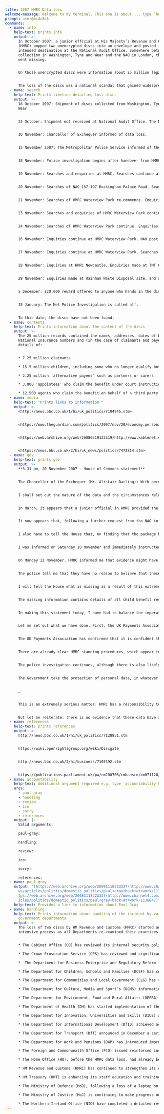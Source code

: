 ```yaml
---
title: 2007 HMRC Data loss
welcome-message: Welcome to my terminal. This one is about.... type `help` to get started!
prompt: user@bi4c8d$
commands:
  - name: info
    help-text: prints info
    output: >-
      In October 2007, a junior official at His Majesty’s Revenue and Customs
      (HMRC) popped two unencrypted discs into an envelope and posted it to its
      intended destination at the National Audit Office. Somewhere between its
      collection in Washington, Tyne and Wear and the NAO in London, the discs
      went missing.


      On those unencrypted discs were information about 25 million legal UK residents, about 40% of the then population. Unless your parents were high earners, this means that if you lived in the UK and were under the age of 16 in 2007, or you were a parent of such a person, it’s likely that your data were on those discs.


      The loss of the discs was a national scandal that gained widespread public and media attention. An internal and Metropolitan Police investigation followed, as did several reports, including a government-commissioned report by PWC which labelled the loss as ‘avoidable’ and found ‘institutional deficiencies’ at HMRC. The loss was a wake-up call to implement more rigorous data security and handling measures in government, and raised serious questions about whether the public could trust the government to keep their data safe. It remains the largest known loss of data by any UK public institution.
  - name: search
    help-text: Prints timeline detailing lost discs
    output: >-
      18 October 2007: Shipment of discs collected from Washington, Tyne and
      Wear.


      24 October: Shipment not received at National Audit Office. The NAO complain to HMRC.


      10 November: Chancellor of Exchequer informed of data loss.


      15 November 2007: The Metropolitan Police Service informed of the discs’ loss and asked to provide assistance to enquiries led by HMRC.


      18 November: Police investigation begins after handover from HMRC at 1430 GMT. Searches of NAO.


      19 November: Searches and enquiries at HMRC. Searches continue at NAO.


      20 November: Searches of NAO 157-197 Buckingham Palace Road. Searches of HMRC Waterview Park.


      21 November: Searches of HMRC Waterview Park re-commence. Enquiries made at DWP Long Benton, including forensic computer work on workstations.


      23 November: Searches and enquiries of HMRC Waterview Park continue. Further enquiries made and forensic computer work at DWP at Long Benton. Searches at TNT depot London City hub.


      24 November: Searches of HMRC Waterview Park continue. Enquiries continue at TNT London City hub. Enquiries start at TNT Accrington hub.


      26 November: Enquiries continue at HMRC Waterview Park. NAO post room in Blackpool searched.


      27 November: Enquiries continue at HMRC Waterview Park. Searches of TNT Durham hub. Searches at NAO - 157-197 Buckingham Palace Road.


      28 November: Enquiries at HMRC Newcastle. Enquiries made at TNT Cumbernauld. Computer examinations continue.


      29 November: Enquiries made at Rainham Waste Disposal site, and at TNT Lount.


      5 December: £20,000 reward offered to anyone who hands in the discs.


      15 January: The Met Police Investigation is called off.


      To this date, the discs have not been found.
  - name: contents
    help-text: Prints information about the content of the discs
    output: >-
      The 25 million records contained the names, addresses, dates of birth,
      National Insurance numbers and (in the case of claimants and payees) bank
      details of:


      * 7.25 million claimants

      * 15.5 million children, including some who no longer qualify but whose family is claiming for a younger child

      * 2.25 million 'alternative payees' such as partners or carers

      * 3,000 'appointees' who claim the benefit under court instructions

      * 12,500 agents who claim the benefit on behalf of a third party.
  - name: media
    help-text: "Prints links to information "
    output: >-
      <http://news.bbc.co.uk/1/hi/uk_politics/7104945.stm>


      <https://www.theguardian.com/politics/2007/nov/20/economy.personalfinancenews>


      <https://web.archive.org/web/20080319123519/http://www.kablenet.com/kd.nsf/FrontpageRSS/702533E1FF0993F88025740F0042FB9B!OpenDocument>


      <https://news.bbc.co.uk/2/hi/uk_news/politics/7472814.stm>
  - name: gov
    help-text: prints gov
    output: >-
      **3.31 pm, 20 November 2007 – House of Commons statement**


      The Chancellor of the Exchequer (Mr. Alistair Darling): With permission, Mr. Speaker, I should like to make a statement on the breach of procedures which led to personal data relating to child benefit from Her Majesty’s Revenue and Customs going missing.


      I shall set out the nature of the data and the circumstances relating to how they went missing. However, it might be helpful to the House if I set out the background first. The National Audit Office, which is independent of Government but answerable to Parliament, has a right to ask for and access data from HMRC in discharging its compliance responsibilities.


      In March, it appears that a junior official in HMRC provided the National Audit Office with a full copy of HMRC’s data in relation to the payment of child benefit. In doing so, the strict rules governing HMRC standing procedures were clearly not followed. Those procedures relate to the security of and access to data as well as their transit to ensure that they are properly protected. That information should not have been handed over by HMRC in the way that it was. However, I understand that in this case the NAO subsequently returned all the information that it received in March to HMRC after auditing it.


      It now appears that, following a further request from the NAO in October for information from the child benefit database, again at a junior level and again contrary to all HMRC standing procedures, two password-protected discs containing a full copy of HMRC’s entire data in relation to the payment of child benefit were sent to the NAO, by HMRC’s internal post system operated by the courier TNT. The package was not recorded or registered. It appears that the data have failed to reach the addressee in the NAO.


      I also have to tell the House that, on finding that the package had not arrived at the NAO, a further copy of those data was sent, this time by registered post, which did arrive at the NAO. However, again HMRC should never have let that happen. Although it is believed that the data were sent from HMRC to the NAO on 18 October, the fact that they did not arrive was not reported to HMRC’s senior management until 8 November, nearly three weeks later.


      I was informed on Saturday 10 November and immediately instructed that comprehensive searches by customs officers be carried out on all premises where the missing data might be found. Those searches are continuing. I asked for an immediate investigation, which was initiated that weekend. I also insisted on immediate steps to prevent this from happening again. Action has been taken.


      On Monday 12 November, HMRC informed me that evidence might have been found of the route taken by the data and that they were likely to be found. However, by Wednesday 14 November it was clear to me that the HMRC searches had failed to find them. I therefore instructed the chairman of HMRC to call in the Metropolitan police to conduct a full investigation, in order to find the missing package. That investigation is still under way. Our priority was and is to find the data. Searches have been and continue to be carried out, including of HMRC and National Audit Office premises, and staff are being interviewed. So far, however, the missing data have not been found.


      The police tell me that they have no reason to believe that these data have found their way into the wrong hands. The police are not aware of any evidence that they are being used for fraudulent purposes or criminal activity.


      I will tell the House what is missing as a result of this extremely serious failure on the part of HMRC to protect sensitive personal data entrusted to it in breach of its own guidelines. In terms of protecting confidential data, Her Majesty’s Revenue and Customs is operationally independent of Ministers. It is established by statute and run by its chairman, Paul Gray, and a board of commissioners who are responsible for its operations but answerable to Parliament through me. Last week Paul Gray told me on his own initiative that given the seriousness of the operational failing he should resign. He has now confirmed that intention, and I am grateful to him for his contribution to the work of government, in HM Treasury, the Department for Work and Pensions and then HMRC.


      The missing information contains details of all child benefit recipients: records for 25 million individuals and 7.25 million families. Those records include the recipient and their children’s names, addresses and dates of birth, child benefit numbers, national insurance numbers and, where relevant, bank or building society account details. I regard this as an extremely serious failure by HMRC in its responsibilities to the public.


      In making this statement today, I have had to balance the imperative of informing the House and the public at the earliest opportunity with ensuring that when I did so the appropriate safeguards were in place to protect the public, including in relation to bank accounts. Indeed, the banks were adamant that they wanted as much time as possible to prepare for this announcement. I discussed the issue with the Information Commissioner on Thursday, who agreed that appropriate remedial action needed to be taken before a public statement was made. This action has now been taken. I have also sought the advice of both the Financial Services Authority and the Serious Organised Crime Agency, and other Departments have also been made aware of the issue.


      Let me set out what we have done. First, the UK Payments Association, the British Bankers Association and the Building Societies Association have been informed, and through them HMRC informed individual banks and other financial institutions, including building societies and post offices, of affected accounts. Secondly, individual institutions are flagging those accounts, which enables them continually to monitor for irregular activity. They tell me that so far they have found no evidence of such activity. Thirdly, individual institutions are also tracking back and analysing transactions on affected accounts to 18 October. Again, they have so far found no evidence of unusual activity. They will continue to monitor those accounts, so that if there is any suspicious activity, action can immediately be taken. Fourthly, if someone is an innocent victim of fraud as a result of this incident, people can be assured that they have protection under the banking code, so that they will not suffer any financial loss as a result.


      The UK Payments Association has confirmed that it is confident that every action has been taken by the banking industry to minimise the risk of any fraud. It has also confirmed that the missing data are not enough in themselves for someone to access a person’s bank account for fraudulent purposes, as additional security information and passwords are always required. However, we have to recognise the increased risk caused by these missing data. People will therefore want to monitor their accounts and guard against any unusual activity. The advice of banks is that there is no need for customers to ask for a new account or to contact their bank or building society. However, they should do what they should be doing in any event: checking their bank statements to keep a close eye on their account for any unusual activity; contacting their bank or building society immediately if they see anything in their statement that concerns them; and not giving out personal or account details requested unexpectedly by phone or e-mail. I reiterate that the banks have made it clear that individuals will not have to pay out for any loss in the event that they become the innocent victims of fraudulent activity. I can tell the House that child benefit payments will continue to be paid as before.


      There are already clear HMRC standing procedures, which appear to have been broken. HMRC has initiated changes to security processes and procedures, so they will now take place only with written authorisation from a senior manager and with appropriate protection for any transfer.


      The police investigation continues, although there is also likely to be an inquiry into the missing data by the Independent Police Complaints Commission, which has responsibility for monitoring Her Majesty’s Revenue and Customs. I have kept the Information Commissioner informed. It is highly likely that there have been breaches of the Data Protection Act, which the commissioner will investigate.


      The Government take the protection of personal data, in whatever form, extremely seriously and have therefore put in place and are strengthening rights and safeguards on the use and handling of such data. The Data Protection Act sets out the framework enforced by the Information Commissioner and the courts. Departments have specific controls on information sharing and duties of confidentiality that are being enhanced by amending the Data Protection Act to guard against misuse and provide further information to citizens about the information that the Government hold.


      …


      This is an extremely serious matter. HMRC has a responsibility towards the general public, who entrust it with highly sensitive personal information. It has failed to meet the high standards that should be expected of it. I recognise that millions of people across the country will be very concerned about what has happened. I deeply regret that and apologise for the anxiety that will undoubtedly be caused.


      But let me reiterate: there is no evidence that these data have reached the wrong hands and no evidence of fraud or criminal activity; banks and building societies are putting in place safeguards to protect people’s accounts; banks and building societies will continue to monitor those accounts; and no one will suffer any loss if they are innocent victims of fraud. I will, of course, keep the House updated of any further developments. I commend the statement to the House.
  - name: references
    help-text: prints references
    output: >-
      http://news.bbc.co.uk/1/hi/uk_politics/7128851.stm


      https://wiki.openrightsgroup.org/wiki/Discgate


      http://news.bbc.co.uk/2/hi/business/7105592.stm


      https://publications.parliament.uk/pa/cm200708/cmhansrd/cm071120/debtext/71120-0004.htm
  - name: accountability
    help-text: Additional argument required e.g. type `accountability handling`
    args:
      - paul-gray
      - handling
      - review
      - ico
      - sorry
      - references
    output: |-
      Valid arguments:

      paul-gray: 

      handling:

      review:

      ico:

      sorry:

      references:
  - name: paul-gray
    output: "[https://web.archive.org/web/20081118223337/http://www.channel4.com/ne\
      ws/articles/politics/domestic_politics/paul+gray+back+at+work/1136847](ht\
      tps://web.archive.org/web/20081118223337/http://www.channel4.com/news/art\
      icles/politics/domestic_politics/paul+gray+back+at+work/1136847)"
    help-text: Provides a link to information about Paul Gray
  - name: handling
    help-text: Prints information about handling of the incident by various
      government departments
    output: >-
      The loss of two discs by HM Revenue and Customs (HMRC) started an
      intensive process as all Departments re-examined their practices:


      * The Cabinet Office (CO) has reviewed its internal security policies and procedures including those which specifically deal with the secure handling of information and protected personal data. The CO has ensured that these policies are compliant with the requirements of this report, specifically regarding limiting the use of removable media to the minimum necessary for business operation and providing encryption on any necessary non-encrypted media devices. A programme of encryption of all non-encrypted stand alone PCs used within the CO will be completed by the end of July 2008. Heads of business units in the Department have been asked to ensure and confirm that all their staff are aware of the existing policies and procedures which have been included in the Department’s own security manual. CO departmental data copying continues to be audited by an automated software product. The CO continues to monitor that its procedures and systems remain compliant with the Manual of Protective Security and any other centrally provided advice. An additional exercise is being undertaken immediately (the Omand Review) to ensure that the CO’s procedures, particularly concerning hard copy classified material, and the disposal of classified waste, are as effective as possible.

      * The Crown Prosecution Service (CPS) has reviewed and significantly changed write access to portable media. It is now only permissible to download data from the CPS system to portable media with the explicit permission of the IT Security Officer. An encryption programme for the hard drives of laptops containing personal data was completed by the end of May 2008. A review of back up tape procedures has taken place and written assurances that they are secure in transit and when stored has been provided by local managers. A Data and Information Integrity Audit has been completed with no significant issues being identified. Further work is on-going to assess and reduce risk and strengthen information risk governance, covering both personal data and other sensitive information. This will be completed during the next financial year utilising the ISO 27001 compliance programme.

      *  The Department for Business Enterprise and Regulatory Reform (BERR) has undertaken an internal review to ensure best practice is understood across the BERR family and with delivery partners to ensure consistency and best practice in data handling security and management. Data governance arrangements have been strengthened with the appointment of senior civil service data owners. A network of Group Data Champions has also been established for liaison between the business, the data owners and BERR’s delivery partners (including NDPBs).

      * The Department for Children, Schools and Families (DCSF) has completed a wide ranging review of security covering technology, culture, governance, data sharing procedures (including those of its delivery partners) and physical security. Deloitte has completed an independent review of the DCSF ContactPoint system. Both review reports show no obvious flaws in current systems and procedures, but have identified a number of opportunities for improvement. The new actions in this report are being implemented quickly in the Department. Strong controls remain in place covering the use of laptops and removable media. DCSF staff and partner organisations’ security responsibilities continue to be reinforced by the Permanent Secretary and through management action, stronger guidance, and training. DCSF’s governance framework is monitoring and ensuring progress and pace.

      * The Department for Communities and Local Government (CLG) has reviewed its processes and put in place a range of additional measures to further improve its data handling processes. Of particular note CLG has recently rolled out an updated Knowledge Management Strategy, including guidance on responsible data handling, to staff. Contractors and partners have been reminded of their responsibility in this area and the CIO has written to all his senior civil service colleagues. A new laptop solution has also been recently rolled out which is fully encrypted. Access policies to key systems with personal data on them have been reviewed and a code of conduct issued to all staff that have access to systems containing personal data. The wider Communities Group are carrying out similar activities with their staff and delivery partners. CLG will continue to lead and monitor this activity across the group to ensure that minimum requirements are always met or exceeded. Where potential risks have been identified either in the Group or with delivery partners remedial measures are being put in place. Communities and Local Government is working with the Local Government Association and the Cabinet Office to ensure local authorities have access to expert information assurance advice and best practice guidance is issued.

      * The Department for Culture, Media and Sport’s (DCMS) information management strategy is still under review. The area will shortly be considered by both the Audit Committee and the Department’s Board. Draft principles for ensuring that information assurance and business risk form part of the Department’s leadership culture have been published. Staff have been reminded of guidance and policies and an independent IT security audit has examined compliance. Encryption of laptops is underway, and completed for those that may be used for holding personal data. NDPBs have been informed of the new policy on the protection of data – DCMS will run a related seminar for NDPBs and delivery partners.

      * The Department for Environment, Food and Rural Affairs (DEFRA) has raised awareness of existing policies, procedures and good practice relevant to the use and storage of protected personal and other sensitive information. Staff across the DEFRA network have been reminded about their personal obligation to observe the existing guidance on handling information. This is being embedded through new information management accountabilities now being put in place, including a Board- level Senior Information Risk Owner and a network of Information Asset Owners. A Project on data handling procedures has been set up to deliver enhanced information assurance in DEFRA and its delivery network. A Project Board (consisting of representative key delivery bodies, business areas holding significant personal data and information risk experts) has been established to support the work to implement the requirements in the Data Handling Review. This includes ensuring appropriate accountabilities and responsibilities for information assurance; putting in place technical and other measures to ensure that protected personal and other sensitive information is adequately secured (including the roll out of a new fully encrypted laptop solution which will be completed by the end of 2008); and will also continue to review and improve, where necessary, existing security policies and procedures to ensure staff understand how data should be classified, stored, and handled.

      * The Department of Health (DH) has started implementation of the new actions in this report. Progress across the Department and its delivery bodies is being secured and monitored by a dedicated Programme Board. Reports on progress have been made to the Departmental Board and to the Audit Committee. Where the protections developed for use inside Government are not practicable for patient facing services within the NHS, work is in progress to ensure that equivalent safeguards are put in place. Full compliance will take some time, and must be achieved in a way that does not place patients at risk. For example the transmission of personal data to receiving A&amp;E units by ambulance crews needs to be made more secure but prevention of transmission in the interim would have been detrimental to patient care. Individual NHS Trusts have been asked to make a local judgement on the balance of risk to patient care against risk to personal data security in determining whether existing data sharing for particular purposes should continue whilst the steps required to secure data transfers are taken.

      * The Department for Innovation, Universities and Skills (DIUS) adopted procedures from its two predecessor departments whilst developing its own approach. DIUS’s IT policy is standardised on laptops with full disc encryption, which places the Department in a strong position regarding information security. But DIUS commissioned an independent review in support of its data handling procedures. An implementation plan has been formulated allowing the development of Department- wide policies and procedures to meet the outcomes for this report, and good progress is being made. The DIUS Audit and Risk Committee has met to discuss information assurance issues, and will continue to take an active interest in this area. Furthermore, DIUS has held the first in a series of information assurance forums to enable its delivery partners to hear and share best practice from each other and from other experts. This is part of an ongoing dialogue with delivery partners to ensure an appropriate level of information assurance throughout the DIUS delivery chain.

      * The Department for International Development (DfID) achieved accreditation to ISO 27001 in March 2008. The Department does not hold large amounts of personal data relating to members of the public, it does hold significant volumes of commercial and security data. It takes a risk- based approach to information security and is reviewing its decisions on the controls over the storage, retrieval and transmission of all sensitive data.

      * The Department for Transport (DfT) announced in December a series of measures to improve the security of the personal information it holds. Since then, further progress has been made, including encryption of laptops, further replacement of discs with electronic transfer, new procedures on bulk transfer of forms and letters containing personal data, and work with IT suppliers to ensure systems and processes are robust and secure. Existing procedures have continued to be reviewed and improved, reflecting both internal lessons and the conclusions of this report.

      * The Department for Work and Pensions (DWP) has introduced improved controls over the physical transfer of data on removable media. These include the introduction of new more stringent procedures for Departmental staff and Service Providers, including refreshed guidance and a secure same-day courier service. All laptops in the Department have been replaced with fully encrypted laptops and non-encrypted devices are electronically barred from connecting to the network. DWP has introduced a fast-track project for the encryption of data transfers that cannot be done electronically. The Department has set up a dedicated project, led by a senior executive, to implement a number of other actions to improve data handling.

      * The Foreign and Commonwealth Office (FCO) issued reinforced instructions on data security and data protection issues to UKvisas staff in December 2007. New instructions on data handling and data security, in particular laptops and drives containing personal data, were issued in January and have been updated since. A centralised system for reporting incidents involving personal data has now been put in place. Additional guidance on the Data Protection Act, to emphasise and advise on its practical implications, has been circulated to the key units. As part of the FCO role in providing a global network for Government, FCO are undertaking a review of its worldwide mail services and will be acting on its recommendations.

      * The Home Office (HO), before the HMRC data loss, had already begun a review of its data security. This is being extended to take account of the issues arising from this report work. In parallel the HO has taken five further steps to tighten arrangements. New guidance has been issued to staff on the protective marking of documents and on their responsibilities under the Data Protection Act. Key data exchanges have been re-examined, with a view to increasing security. Data handling has been included in the compliance audit programme, to check that managers are following guidance. A new senior post has been created to support the SIRO and CIO on information management issues, including data handling procedures. Finally, the HO has established a new information assurance programme to ensure the implementation of the new mandatory minimum standards for the protection of personal data.

      * HM Revenue and Customs (HMRC) has continued to strengthen its data security arrangements since the Child Benefit data loss incident. It is co-operating fully with the external reviews, including the review by Kieran Poynter, and other investigations looking at the specifics of the incident, as well as wider data security issues. HMRC has taken significant steps to strengthen its data security arrangements in the short term and has now established and introduced a wide-ranging Departmental Data Security Programme to identify and drive forward delivery of further improvements in a structured way. This programme will incorporate any further work that may be required following receipt of the final Poynter Review report which is expected to be received in the first half of 2008 increased emphasis on compliance.

      * HM Treasury (HMT) is enhancing its staff education and training in security backed by senior management leadership and increased emphasis on compliance. In the light of the recent incident in which documents were lost, HMT has undertaken an immediate investigation and updated policies and procedures in light of the lessons learnt. The documents have been assessed to ensure that there was no breach of the Data Protection Act and there was no personal data associated with this incident.

      * The Ministry of Defence (MoD), following a loss of a laptop on 9 January 2008, commissioned an independent review by Sir Edmund Burton into the incident and lessons to be learned. Notwithstanding this review, the Chief of the Defence Staff and the Permanent Secretary have initiated a campaign across the Department to raise awareness as well as appointing a Departmental Head of Information Assurance and Data Protection. Further action has included: assigning responsibility for ensuring rigorous information assurance standards for systems outside the central accreditation and assurance system to the Departmental Security Officer; briefing information risk management to Integrated Project Team leaders; engaging with industry partners over the implications of this report; and putting in train the full-disc encryption of some 20,000 laptops across the Department. The Department is producing a consolidated programme to implement the recommendations of the Burton and Data Handling reviews.

      * The Ministry of Justice (MoJ) is continuing to make progress on all the actions identified in its December report. This includes ongoing communications to all staff about information management and security, launching a new Data Protection and Freedom of Information network, accompanied by new guidance about those Acts provisions and requirements, and work to review central induction and training programmes. Training delivery will reflect local solutions and included the roll-out from May 2008 of an on-line training package on security awareness and procedures in the National Offender Management Service (NOMS). A Ministry-wide information assurance programme is now in place to take forward implementation of the recommendations of this report.

      * The Northern Ireland Office (NIO) have completed a detailed review of their Data Handling and Information Assurance Policies and are satisfied that they comply with HMG policies/standards and ISO 27001. Policies will be continuously monitored to ensure compliance with any changes proposed or "lessons learnt" centrally. The Department has introduced new governance arrangements; an Accreditation Panel of key users and a Senior Risk Owners Council under the chairmanship of the SIRO have been established. The Department is complying with central guidance vis-à-vis removable media unencrypted laptops holding personal or protectively marked material. All staff in the NIO and satellite bodies are receiving refresher training for Data Handling and Information Assurance.
---
```

